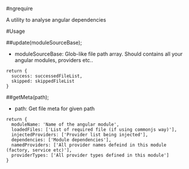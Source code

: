 #ngrequire

A utility to analyse angular dependencies



#Usage

##update(moduleSourceBase);

- moduleSourceBase: Glob-like file path array. Should contains all your angular modules, providers etc..

```
return {
  success: successedFileList,
  skipped: skippedFileList
}
```

##getMeta(path);

- path: Get file meta for given path

```
return {
  moduleName: 'Name of the angular module',
  loadedFiles: ['List of required file (if using commonjs way)'],
  injectedProviders: ['Provider list being injected'],
  dependencies: ['Module dependencies'],
  namedProviders: ['All provider names defeind in this module (factory, service etc)'],
  providerTypes: ['All provider types defined in this module']
}
```


